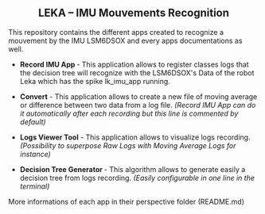 

<H2 align="center">LEKA – IMU Mouvements Recognition </H2>

This repository contains the different apps created to recognize a mouvement by the IMU LSM6DSOX and every apps documentations as well.


- <b>Record IMU App </b> - This application allows to register classes logs that the decision tree will recognize with the LSM6DSOX's Data of the robot Leka which has the spike lk_imu_app running.

- <b>Convert</b> - This application allows to create a new file of moving average or difference between two data from a log file. <i>(Record IMU App can do it automatically after each recording but this line is commented by default)</i>

- <b>Logs Viewer Tool</b> - This application allows to visualize logs recording. <i>(Possibility to superpose Raw Logs with Moving Average Logs for instance)</i>

- <b> Decision Tree Generator </b> - This algorithm allows to generate easily a decision tree from logs recording. <i>(Easily configurable in one line in the terminal)</i>

More informations of each app in their perspective folder (README.md)

